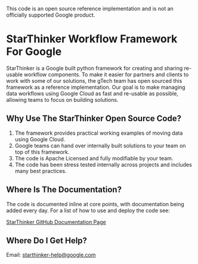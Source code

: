 This code is an open source reference implementation and is not an officially supported Google product.

# StarThinker Workflow Framework For Google

StarThinker is a Google built python framework for creating and sharing re-usable workflow components. 
To make it easier for partners and clients to work with some of our solutions, the gTech team has
open sourced this framework as a reference implementation.  Our goal is to make managing data workflows
using Google Cloud as fast and re-usable as possible, allowing teams to focus on building solutions.

## Why Use The StarThinker Open Source Code?

1. The framework provides practical working examples of moving data using Google Cloud.
2. Google teams can hand over internally built solutions to your team on top of this framework.
3. The code is Apache Licensed and fully modifiable by your team.
4. The code has been stress tested internally across projects and includes many best practices.

## Where Is The Documentation?

The code is documented inline at core points, with documentation being added every day.  For a list
of how to use and deploy the code see:

[StarThinker GitHub Documentation Page](https://google.github.io/starthinker/)

## Where Do I Get Help?

Email: starthinker-help@google.com
